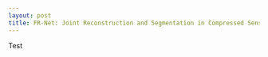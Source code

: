 ```yaml
---
layout: post
title: FR-Net: Joint Reconstruction and Segmentation in Compressed Sensing Cardiac MRI
---
```


Test
